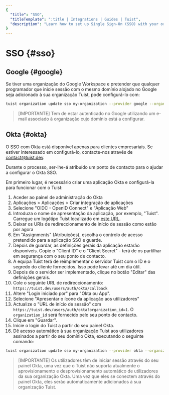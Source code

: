 ```yaml
---
{
  "title": "SSO",
  "titleTemplate": ":title | Integrations | Guides | Tuist",
  "description": "Learn how to set up Single Sign-On (SSO) with your organization."
}
---
```

# SSO {#sso}

## Google {#google}

Se tiver uma organização do Google Workspace e pretender que qualquer
programador que inicie sessão com o mesmo domínio alojado no Google seja
adicionado à sua organização Tuist, pode configurá-lo com:
```bash
tuist organization update sso my-organization --provider google --organization-id my-google-domain.com
```

> [IMPORTANTE] Tem de estar autenticado no Google utilizando um e-mail associado
> à organização cujo domínio está a configurar.

## Okta {#okta}

O SSO com Okta está disponível apenas para clientes empresariais. Se estiver
interessado em configurá-lo, contacte-nos através de
[contact@tuist.dev](mailto:contact@tuist.dev).

Durante o processo, ser-lhe-á atribuído um ponto de contacto para o ajudar a
configurar o Okta SSO.

Em primeiro lugar, é necessário criar uma aplicação Okta e configurá-la para
funcionar com o Tuist:
1. Aceder ao painel de administração do Okta
2. Aplicações > Aplicações > Criar integração de aplicações
3. Selecione "OIDC - OpenID Connect" e "Aplicação Web"
4. Introduza o nome de apresentação da aplicação, por exemplo, "Tuist". Carregue
   um logótipo Tuist localizado em [este
   URL](https://tuist.dev/images/tuist_dashboard.png).
5. Deixar os URIs de redireccionamento de início de sessão como estão por agora
6. Em "Assignments" (Atribuições), escolha o controlo de acesso pretendido para
   a aplicação SSO e guarde.
7. Depois de guardar, as definições gerais da aplicação estarão disponíveis.
   Copie o "Client ID" e o "Client Secret" - terá de os partilhar em segurança
   com o seu ponto de contacto.
8. A equipa Tuist terá de reimplementar o servidor Tuist com o ID e o segredo do
   cliente fornecidos. Isso pode levar até um dia útil.
9. Depois de o servidor ser implementado, clique no botão "Editar" das
   definições gerais.
10. Cole o seguinte URL de redireccionamento:
    `https://tuist.dev/users/auth/okta/callback`
13. Altere "Login iniciado por" para "Okta ou App".
14. Selecione "Apresentar o ícone da aplicação aos utilizadores"
15. Actualize o "URL de início de sessão" com
    `https://tuist.dev/users/auth/okta?organization_id=1`. O `organization_id`
    será fornecido pelo seu ponto de contacto.
16. Clique em "Guardar".
17. Inicie o login do Tuist a partir do seu painel Okta.
18. Dê acesso automático à sua organização Tuist aos utilizadores assinados a
    partir do seu domínio Okta, executando o seguinte comando:
```bash
tuist organization update sso my-organization --provider okta --organization-id my-okta-domain.com
```

> [IMPORTANTE] Os utilizadores têm de iniciar sessão através do seu painel Okta,
> uma vez que o Tuist não suporta atualmente o aprovisionamento e
> desprovisionamento automático de utilizadores da sua organização Okta. Uma vez
> que eles se conectem através do painel Okta, eles serão automaticamente
> adicionados à sua organização Tuist.
